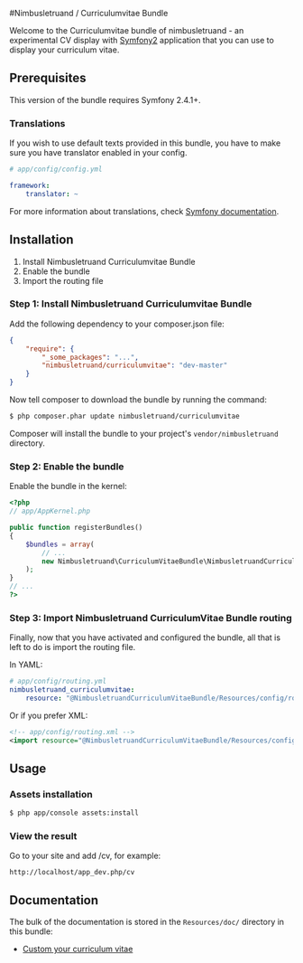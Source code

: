 #Nimbusletruand / Curriculumvitae Bundle

Welcome to the Curriculumvitae bundle of nimbusletruand - an experimental CV display
with [Symfony2][1] application that you can use to display your curriculum vitae.

[1]: http://symfony.com

## Prerequisites

This version of the bundle requires Symfony 2.4.1+.

### Translations

If you wish to use default texts provided in this bundle, you have to make
sure you have translator enabled in your config.

``` yaml
# app/config/config.yml

framework:
    translator: ~
```

For more information about translations, check [Symfony documentation](http://symfony.com/doc/current/book/translation.html).

## Installation

1. Install Nimbusletruand Curriculumvitae Bundle
2. Enable the bundle
3. Import the routing file

### Step 1: Install Nimbusletruand Curriculumvitae Bundle

Add the following dependency to your composer.json file:
``` json
{
    "require": {
        "_some_packages": "...",
        "nimbusletruand/curriculumvitae": "dev-master"
    }
}
```
Now tell composer to download the bundle by running the command:

``` bash
$ php composer.phar update nimbusletruand/curriculumvitae
```

Composer will install the bundle to your project's `vendor/nimbusletruand` directory.

### Step 2: Enable the bundle

Enable the bundle in the kernel:

``` php
<?php
// app/AppKernel.php

public function registerBundles()
{
    $bundles = array(
        // ...
        new Nimbusletruand\CurriculumVitaeBundle\NimbusletruandCurriculumVitaeBundle(),
    );
}
// ...
?>
```

### Step 3: Import Nimbusletruand CurriculumVitae Bundle routing

Finally, now that you have activated and configured the bundle, all that is left to do is
import the routing file.

In YAML:

``` yaml
# app/config/routing.yml
nimbusletruand_curriculumvitae:
    resource: "@NimbusletruandCurriculumVitaeBundle/Resources/config/routing.yml"
```

Or if you prefer XML:

``` xml
<!-- app/config/routing.xml -->
<import resource="@NimbusletruandCurriculumVitaeBundle/Resources/config/routing.xml"/>
```

## Usage

### Assets installation

``` bash
$ php app/console assets:install
```

### View the result
Go to your site and add /cv, for example:
``` web
http://localhost/app_dev.php/cv
```

## Documentation

The bulk of the documentation is stored in the `Resources/doc/` directory in this bundle:

- [Custom your curriculum vitae](https://github.com/nimbusletruand/CurriculumVitaeBundle/blob/master/Resources/doc/custom_cv_file.md)